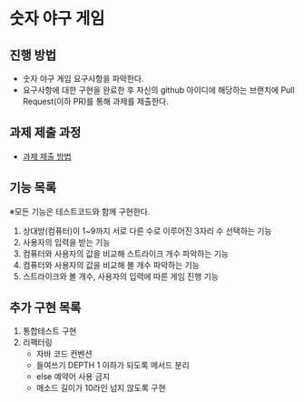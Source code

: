 # 숫자 야구 게임
## 진행 방법
* 숫자 야구 게임 요구사항을 파악한다.
* 요구사항에 대한 구현을 완료한 후 자신의 github 아이디에 해당하는 브랜치에 Pull Request(이하 PR)를 통해 과제를 제출한다.

## 과제 제출 과정
* [과제 제출 방법](https://github.com/next-step/nextstep-docs/tree/master/precourse)

## 기능 목록
※모든 기능은 테스트코드와 함께 구현한다.

1. 상대방(컴퓨터)이 1~9까지 서로 다른 수로 이루어진 3자리 수 선택하는 기능
2. 사용자의 입력을 받는 기능
3. 컴퓨터와 사용자의 값을 비교해 스트라이크 개수 파악하는 기능
4. 컴퓨터와 사용자의 값을 비교해 볼 개수 파악하는 기능
5. 스트라이크와 볼 개수, 사용자의 입력에 따른 게임 진행 기능

## 추가 구현 목록
1. 통합테스트 구현
2. 리팩터링 
   * 자바 코드 컨벤션
    * 들여쓰기 DEPTH 1 이하가 되도록 메서드 분리
    * else 예약어 사용 금지
    * 메소드 길이가 10라인 넘지 않도록 구현